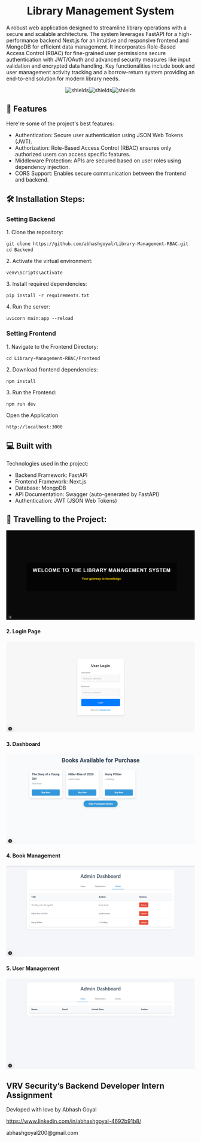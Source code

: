 <h1 align="center" id="title">Library Management System</h1>

<p id="description">A robust web application designed to streamline library operations with a secure and scalable architecture. The system leverages FastAPI for a high-performance backend Next.js for an intuitive and responsive frontend and MongoDB for efficient data management. It incorporates Role-Based Access Control (RBAC) for fine-grained user permissions secure authentication with JWT/OAuth and advanced security measures like input validation and encrypted data handling. Key functionalities include book and user management activity tracking and a borrow-return system providing an end-to-end solution for modern library needs.</p>

<p align="center"><img src="https://img.shields.io/badge/FastAPI-005571?style=for-the-badge&amp;logo=fastapi" alt="shields"><img src="https://img.shields.io/badge/-MongoDB-13aa52?style=for-the-badge&amp;logo=mongodb&amp;logoColor=white" alt="shields"><img src="https://img.shields.io/badge/next.js-000000?style=for-the-badge&amp;logo=nextdotjs&amp;logoColor=white" alt="shields"></p>

  
  
<h2>🧐 Features</h2>

Here're some of the project's best features:

*   Authentication: Secure user authentication using JSON Web Tokens (JWT).
*   Authorization: Role-Based Access Control (RBAC) ensures only authorized users can access specific features.
*   Middleware Protection: APIs are secured based on user roles using dependency injection.
*   CORS Support: Enables secure communication between the frontend and backend.

<h2>🛠️ Installation Steps:</h2>

<h3>Setting Backend</h3>

<p>1. Clone the repository:</p>

```
git clone https://github.com/abhashgoyal/Library-Management-RBAC.git
cd Backend
```

<p>2. Activate the virtual environment:</p>

```
venv\Scripts\activate
```

<p>3. Install required dependencies:</p>

```
pip install -r requirements.txt
```

<p>4. Run the server:</p>

```
uvicorn main:app --reload
```

<h3>Setting Frontend</h3>

<p>1.  Navigate to the Frontend Directory:</p>

```
cd Library-Management-RBAC/Frontend
```
<p>2. Download frontend dependencies:</p>

```
npm install
```
<p>3. Run the Frontend:</p>

```
npm run dev
```
<p> Open the Application</p>

```
http://localhost:3000
```
  
<h2>💻 Built with</h2>

Technologies used in the project:

*   Backend Framework: FastAPI
*   Frontend Framework: Next.js
*   Database: MongoDB
*   API Documentation: Swagger (auto-generated by FastAPI)
*   Authentication: JWT (JSON Web Tokens)
  
<h2>🎦 Travelling to the Project:</h2>

   ![Landing Page](Project-Images/Landing-Page.png)

#### 2. **Login Page**
   ![Login Page](Project-Images/user-login.png)

#### 3. **Dashboard**
   ![Dashboard](Project-Images/user-dashboard.png)

#### 4. **Book Management**
   ![Book Management](Project-Images/admin-dashboard-book.png)

#### 5. **User Management**
   ![User Management](Project-Images/admin-dashboard.png)
<h2>VRV Security’s Backend Developer Intern Assignment</h2>

Devloped with love by Abhash Goyal<p>https://www.linkedin.com/in/abhashgoyal-4692b91b8/</p>
<p>abhashgoyal200@gmail.com</p>
